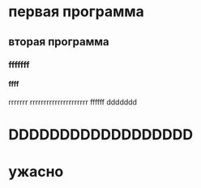 # первая программа
## вторая программа
### fffffff
#### ffff
rrrrrrr
rrrrrrrrrrrrrrrrrrrrr
ffffff
ddddddd
# DDDDDDDDDDDDDDDDDD
# ужасно   



